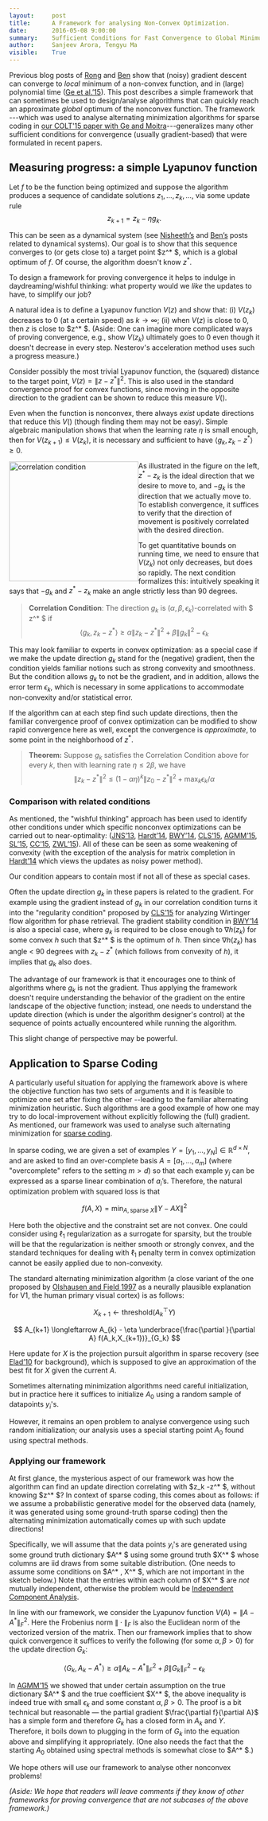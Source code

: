 ```yaml
---
layout:     post
title:      A Framework for analysing Non-Convex Optimization.
date:       2016-05-08 9:00:00
summary:    Sufficient Conditions for Fast Convergence to Global Minimum
author:     Sanjeev Arora, Tengyu Ma
visible:    True
---
```



Previous blog posts of [Rong](http://www.offconvex.org/2016/03/22/saddlepoints/) and [Ben](http://www.offconvex.org/2016/03/24/saddles-again/) show that (noisy) gradient descent can converge to *local* minimum of a non-convex function, and in (large) polynomial time ([Ge et al.’15](http://arxiv.org/abs/1503.02101)). This post 
describes a simple framework that can sometimes be used to design/analyse algorithms that can quickly reach an approximate *global* optimum of the nonconvex function. The framework ---which was used to analyse alternating minimization algorithms for sparse coding  in [our COLT'15 paper with Ge and Moitra](http://arxiv.org/abs/1503.00778)---generalizes many other sufficient conditions for convergence (usually gradient-based) that were formulated in recent papers.

## Measuring progress: a simple Lyapunov function 

Let $f$ to be the function being optimized and suppose the algorithm produces a sequence of candidate solutions $z_1,\dots,z_k,\dots,$ via some update rule
$$z_{k+1} = z_k - \eta g_k.$$


This can be seen as a dynamical system (see [Nisheeth’s](http://www.offconvex.org/2016/04/04/markov-chains-dynamical-systems/) and [Ben’s](http://www.offconvex.org/2016/03/24/saddles-again/) posts related to dynamical systems).
Our goal is to show that this sequence converges to (or gets close to) a target point $z^* $, which is  a global optimum of $f$. Of course, the algorithm doesn't know $z^*$.

To design a framework for proving convergence it helps to indulge in daydreaming/wishful thinking: what property would we *like* the updates to have, to simplify our job? 

A natural idea is to define a Lyapunov function $V(z)$ and show that: (i) $V(z_k)$ decreases to $0$ (at a certain speed) as $k\rightarrow \infty$; (ii) when $V(z)$ is close to $0$, then $z$ is close to $z^* $. (Aside: One can imagine more complicated ways of proving convergence, e.g., show $V(z_k)$ ultimately goes to $0$ even though it doesn't decrease in every step. Nesterov's acceleration method uses such a progress measure.)

Consider possibly the most trivial Lyapunov function, the (squared) distance to the target point,  $V(z) = \|z-z^*\|^2$. This is also used in the standard convergence proof for convex functions, since moving in the opposite direction to the gradient can be shown to reduce this measure $V()$. 
 
Even when the function is nonconvex, there always *exist* update directions that reduce this $V()$ (though finding them may not be easy).  Simple algebraic manipulation shows that when the learning rate $\eta$ is small enough, then for $V(z_{k+1}) \le V(z_k)$, it is necessary and sufficient to have $\langle g_k, z_k-z^* \rangle \ge 0$. 

  <img src="http://www.cs.princeton.edu/~tengyu/angle_for_blog_post.png" alt="correlation condition" style ="float:left" height="240.8" width="260"/> As illustrated in the figure on the left, $z^* - z_k$ is the ideal direction that we desire to move to, and $-g_k$ is the direction that we actually move to. To establish convergence, it suffices to verify that the direction of movement is positively correlated with the desired direction. 

To get quantitative bounds on running time, we need to ensure that $V(z_k)$ not only decreases, but does so rapidly. The next condition formalizes this: intuitively speaking it says that $-g_k$ and $z^*-z_k$ make an angle strictly less than 90 degrees. 

> **Correlation Condition**: The direction $g_k$ is $(\alpha,\beta,\epsilon_k)$-correlated with $ z^* $  if 
$$\langle g_k,z_k-z^* \rangle \ge \alpha \|z_k-z^*\|^2 + \beta \|g_k\|^2 -\epsilon_k$$

This may look familiar to experts in convex optimization: as a special case if we make the update direction $g_k$ stand for the (negative) gradient, then the condition yields familiar notions such as strong convexity and smoothness. But the condition allows $g_k$ to not be the gradient, and in addition, allows  the error term $\epsilon_k$, which is necessary in some applications to accommodate non-convexity and/or statistical error. 

If the algorithm can at each step find such update directions, then the familiar convergence proof of convex optimization can be modified to show rapid convergence here as well, except the convergence is *approximate*, to some point in the neighborhood of $z^*$.


> **Theorem:** Suppose $g_k$ satisfies the Correlation Condition above for every $k$, then with learning rate $\eta \le 2\beta$, we have 
$$\| z_k-z^* \|^2 \le (1-\alpha\eta)^k\| z_0-z^* \|^2 + \max_k \epsilon_k/\alpha$$


### Comparison with related conditions 

As mentioned, the "wishful thinking" approach has been used to identify other 
conditions under which specific nonconvex optimizations can be carried out to near-optimality: ([JNS’13](https://arxiv.org/abs/1212.0467), [Hardt’14](http://arxiv.org/abs/1312.0925), [BWY’14](http://arxiv.org/abs/1408.2156), [CLS’15](http://arxiv.org/abs/1407.1065), [AGMM’15](http://arxiv.org/abs/1503.00778), [SL’15](http://arxiv.org/abs/1411.8003), [CC’15](http://arxiv.org/abs/1505.05114), [ZWL’15](https://papers.nips.cc/paper/5733-a-nonconvex-optimization-framework-for-low-rank-matrix-estimation)). All of these can be seen as some weakening of convexity (with the exception of the analysis for matrix completion in [Hardt’14](http://arxiv.org/abs/1312.0925) which views the updates as noisy power method). 

Our condition appears to contain most if not all of these as special cases. 

Often the update direction $g_k$ in these papers is related to the gradient. For example using the gradient instead of 
$g_k$ in our correlation condition turns it into the "regularity condition" proposed by [CLS’15](http://arxiv.org/abs/1407.1065) for analyzing Wirtinger flow algorithm for phase retrieval. 
The gradient stability condition in [BWY’14](http://arxiv.org/abs/1408.2156) is also a special case, where $g_k$ is required to be close enough to $\nabla h(z_k)$ for some convex $h$ such that $z^* $ is the optimum of $h$. Then since $\nabla h(z_k)$ has angle < 90 degrees with $z_k-z^*$ (which follows from convexity of $h$), it implies that $g_k$ also does.  

The advantage of our framework is that it encourages one to think of algorithms where $g_k$ is not the gradient.  Thus applying the framework doesn't require understanding the behavior of the gradient on the entire landscape of the objective function; instead, one needs to understand the update direction (which is  under the algorithm designer's control) at the 
sequence of points actually encountered while running the algorithm.

This slight change of perspective may be powerful.



## Application to Sparse Coding

A particularly useful situation for applying the framework above is where the objective function has two sets of arguments and it is feasible to optimize one set after fixing the other --leading to the familiar alternating minimization heuristic. Such algorithms are a good example of how one may try to do local-improvement without explicitly following the (full) gradient. 
As mentioned, our framework was used to analyse
such alternating minimization for [sparse coding](https://en.wikipedia.org/wiki/Neural_coding#Sparse_coding). 

In sparse coding, we are given a set of examples $Y = [y_1,\dots, y_N]\in \mathbb{R}^{d\times N}$, and are asked to find an over-complete basis $A = [a_1,\dots,a_m]$  (where "overcomplete" refers to the setting
$m > d$) so that each example $y_j$ can be expressed as a sparse linear combination of $a_i$’s. Therefore, the natural optimization problem with squared loss is that 

$$f(A,X) = \min_{A, \textrm{sparse } X} \|Y-AX\|^2$$

Here both the objective and the constraint set are not convex. 
One could consider using $\ell_1$ regularization as a surrogate for sparsity, but the trouble will be that the regularization is neither smooth or strongly convex, and the standard techniques for dealing with $\ell_1$ penalty term in convex optimization cannot be easily applied due to  non-convexity. 

The standard alternating minimization  algorithm (a close variant of the one proposed by [Olshausen and Field 1997](http://redwood.psych.cornell.edu/papers/olshausen_field_1997.pdf) as a neurally plausible explanation for V1, the human primary visual cortex) is as follows: 

$$
X_{k+1} \longleftarrow \textrm{threshold}(A_k^{\top}Y) 
$$

$$
A_{k+1} \longleftarrow A_{k} - \eta \underbrace{\frac{\partial }{\partial A} f(A_k,X_{k+1})}_{G_k}
$$

Here update for $X$ is the projection pursuit algorithm in sparse recovery (see [Elad’10](http://www.springer.com/us/book/9781441970107) for background), which is supposed to give an approximation of the best fit for $X$ given the current $A$. 

Sometimes alternating minimization algorithms need careful initialization, but in practice here it suffices to initialize $A_0$ using a random sample of datapoints $y_i$'s. 

However, it remains an open problem to analyse convergence using such random initialization; our analysis uses a special starting point $A_0$ found using spectral methods.

### Applying our framework

At first glance, the mysterious aspect of our framework was how the algorithm can find an update direction correlating with $z_k -z^* $,  without knowing $z^* $? In context of sparse coding, this comes about as follows:  if we assume a probabilistic generative model for the observed data (namely, it was generated using some ground-truth sparse coding) then the alternating minimization automatically comes up with such  update directions!


Specifically, we will assume that the data points $y_i$'s are generated using some ground truth dictionary $A^* $ 
 using some ground truth $X^* $ whose columns are iid draws from some suitable distribution.
 (One needs to assume some conditions on $A^* , X^* $, which  are not important in the sketch below.)  Note that the 
 entries within each column of $X^* $  are *not* mutually independent, otherwise the problem would be [Independent Component Analysis](https://en.wikipedia.org/wiki/Independent_component_analysis). 
 
 
In line with our framework, we consider the Lyapunov function $V(A) = \|A-A^* \|_F^2$. Here the Frobenius norm $\|\cdot\|_F$ is also the Euclidean norm of the vectorized version of the matrix. Then our framework implies that to show quick convergence it suffices to verify the following (for some $\alpha,\beta > 0$)	 for the update direction $G_k$:

$$\langle G_k, A_k-A^* \rangle \ge \alpha \|A_k - A^* \|_F^2 + \beta \|G_k\|_F^2 -\epsilon_k $$

In [AGMM’15](http://arxiv.org/abs/1503.00778) we showed that under certain assumption on the true dictionary $A^* $ and the true coefficient $X^* $, the above inequality is indeed true with small $\epsilon_k$ and some constant $\alpha,\beta > 0$. The proof is a bit technical but reasonable — the partial gradient $\frac{\partial f}{\partial A}$ has a simple form and therefore $G_k$ has a closed form in $A_k$ and $Y$. Therefore, it boils down to plugging in the form of $G_k$ into the equation above and simplifying it appropriately.  (One also needs the fact that
the starting $A_0$ obtained using spectral methods is somewhat close to $A^* $.)  

We hope others will use our framework to analyse other nonconvex problems!

*(Aside: We hope that readers will leave comments if they know of other frameworks for proving convergence that are not subcases of the above framework.)*


